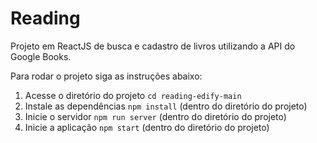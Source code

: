 # Reading
Projeto em ReactJS de busca e cadastro de livros utilizando a API do Google Books.

Para rodar o projeto siga as instruções abaixo:
1. Acesse o diretório do projeto `cd reading-edify-main`
2. Instale as dependências `npm install` (dentro do diretório do projeto)
3. Inicie o servidor `npm run server` (dentro do diretório do projeto)
4. Inicie a aplicação `npm start` (dentro do diretório do projeto)
